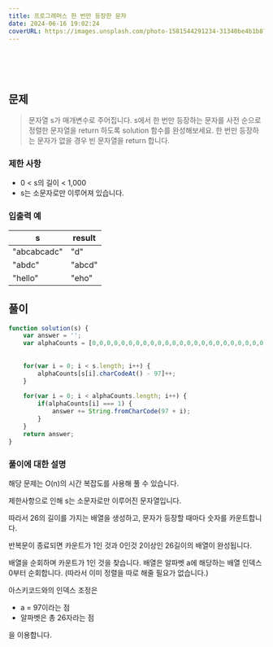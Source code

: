```yaml
---
title: 프로그래머스 한 번만 등장한 문자
date: 2024-06-16 19:02:24
coverURL: https://images.unsplash.com/photo-1581544291234-31340be4b1b8?q=80&w=2874&auto=format&fit=crop&ixlib=rb-4.0.3&ixid=M3wxMjA3fDB8MHxwaG90by1wYWdlfHx8fGVufDB8fHx8fA%3D%3D
---
```

<br />
<br />
<br />

## 문제

> 문자열 s가 매개변수로 주어집니다. s에서 한 번만 등장하는 문자를 사전 순으로 정렬한 문자열을 return 하도록 solution 함수를 완성해보세요. 한 번만 등장하는 문자가 없을 경우 빈 문자열을 return 합니다.

### 제한 사항

- 0 < s의 길이 < 1,000
- s는 소문자로만 이루어져 있습니다.

### 입출력 예

| s           | result |
|-------------|--------|
| "abcabcadc" | "d"    |
| "abdc"      | "abcd" |
| "hello"     | "eho"  |



## 풀이

```js
function solution(s) {
    var answer = '';
    var alphaCounts = [0,0,0,0,0,0,0,0,0,0,0,0,0,0,0,0,0,0,0,0,0,0,0,0,0,0];
    
    
    for(var i = 0; i < s.length; i++) {
        alphaCounts[s[i].charCodeAt() - 97]++;
    }
    
    for(var i = 0; i < alphaCounts.length; i++) {
        if(alphaCounts[i] === 1) {
            answer += String.fromCharCode(97 + i);    
        }
    }
    return answer;
}

```

### 풀이에 대한 설명

해당 문제는 O(n)의 시간 복잡도를 사용해 풀 수 있습니다.

제한사항으로 인해 s는 소문자로만 이루어진 문자열입니다.

따라서 26의 길이를 가지는 배열을 생성하고,
문자가 등장할 때마다 숫자를 카운트합니다.

반복문이 종료되면 카운트가 1인 것과 0인것 2이상인 26길이의 배열이 완성됩니다.

배열을 순회하며 카운트가 1인 것을 찾습니다.
배열은 알파벳 a에 해당하는 배열 인덱스 0부터 순회합니다.
(따라서 이미 정렬을 따로 해줄 필요가 없습니다.)

아스키코드와의 인덱스 조정은

- a = 97이라는 점
- 알파벳은 총 26자라는 점

을 이용합니다.

